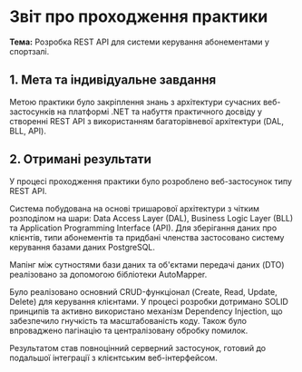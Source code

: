 # Звіт про проходження практики

**Тема:** Розробка REST API для системи керування абонементами у спортзалі.

## 1. Мета та індивідуальне завдання

Метою практики було закріплення знань з архітектури сучасних веб-застосунків на платформі .NET та набуття практичного досвіду у створенні REST API з використанням багаторівневої архітектури (DAL, BLL, API).

## 2. Отримані результати

У процесі проходження практики було розроблено веб-застосунок типу REST API.

Система побудована на основі тришарової архітектури з чітким розподілом на шари: Data Access Layer (DAL), Business Logic Layer (BLL) та Application Programming Interface (API). Для зберігання даних про клієнтів, типи абонементів та придбані членства застосовано систему керування базами даних PostgreSQL.

Мапінг між сутностями бази даних та об'єктами передачі даних (DTO) реалізовано за допомогою бібліотеки AutoMapper.

Було реалізовано основний CRUD-функціонал (Create, Read, Update, Delete) для керування клієнтами. У процесі розробки дотримано SOLID принципів та активно використано механізм Dependency Injection, що забезпечило гнучкість та масштабованість коду. Також було впроваджено пагінацію та централізовану обробку помилок.

Результатом став повноцінний серверний застосунок, готовий до подальшої інтеграції з клієнтським веб-інтерфейсом.